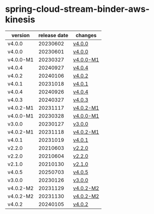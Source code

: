 # spring-cloud-stream-binder-aws-kinesis	


|version|release date|changes|
|---|---|---|
|v4.0.0|20230602|[v4.0.0](./v4.0.0-20230602.md)|
|v4.0.0|20230601|[v4.0.0](./v4.0.0-20230601.md)|
|v4.0.0-M1|20230327|[v4.0.0-M1](./v4.0.0-M1-20230327.md)|
|v4.0.4|20240927|[v4.0.4](./v4.0.4-20240927.md)|
|v4.0.2|20240106|[v4.0.2](./v4.0.2-20240106.md)|
|v4.0.1|20231018|[v4.0.1](./v4.0.1-20231018.md)|
|v4.0.4|20240926|[v4.0.4](./v4.0.4-20240926.md)|
|v4.0.3|20240327|[v4.0.3](./v4.0.3-20240327.md)|
|v4.0.2-M1|20231117|[v4.0.2-M1](./v4.0.2-M1-20231117.md)|
|v4.0.0-M1|20230328|[v4.0.0-M1](./v4.0.0-M1-20230328.md)|
|v3.0.0|20230127|[v3.0.0](./v3.0.0-20230127.md)|
|v4.0.2-M1|20231118|[v4.0.2-M1](./v4.0.2-M1-20231118.md)|
|v4.0.1|20231019|[v4.0.1](./v4.0.1-20231019.md)|
|v2.2.0|20210603|[v2.2.0](./v2.2.0-20210603.md)|
|v2.2.0|20210604|[v2.2.0](./v2.2.0-20210604.md)|
|v2.1.0|20210130|[v2.1.0](./v2.1.0-20210130.md)|
|v4.0.5|20250703|[v4.0.5](./v4.0.5-20250703.md)|
|v3.0.0|20230126|[v3.0.0](./v3.0.0-20230126.md)|
|v4.0.2-M2|20231129|[v4.0.2-M2](./v4.0.2-M2-20231129.md)|
|v4.0.2-M2|20231130|[v4.0.2-M2](./v4.0.2-M2-20231130.md)|
|v4.0.2|20240105|[v4.0.2](./v4.0.2-20240105.md)|
